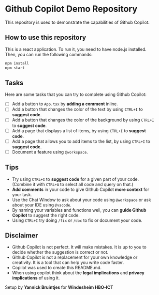 # Github Copilot Demo Repository
This repository is used to demonstrate the capabilities of Github Copilot.

## How to use this repository
This is a react application. To run it, you need to have node.js installed. Then, you can run the following commands:
```bash
npm install
npm start
```

## Tasks
Here are some tasks that you can try to complete using Github Copilot:
- [ ] Add a button to `App.tsx` by **adding a comment** inline.
- [ ] Add a button that changes the color of the text by using `CTRL+I` to **suggest code**.
- [ ] Add a button that changes the color of the background by using `CTRL+I` to **suggest code**.
- [ ] Add a page that displays a list of items, by using `CTRL+I` to **suggest code**.
- [ ] Add a page that allows you to add items to the list, by using `CTRL+I` to **suggest code**.
- [ ] Document a feature using `@workspace`.

## Tips
- Try using `CTRL+I` to **suggest code** for a given part of your code. (Combine it with `CTRL+A` to select all code and query on that.)
- **Add comments** in your code to give Github Copilot **more context** for your task.
- Use the Chat Window to ask about your code using `@workspace` or ask about your IDE using `@vscode`.
- By naming your variables and functions well, you can **guide Github Copilot** to suggest the right code.
- Using `CTRL+I` try doing `/fix` or `/doc` to fix or document your code.

## Disclaimer
- Github Copilot is not perfect. It will make mistakes. It is up to you to decide whether the suggestion is correct or not.
- Github Copilot is not a replacement for your own knowledge or creativity. It is a tool that can help you write code faster.
- Copilot was used to create this README.md.
- When using copilot think about the **legal implications** and **privacy implications** of using it.


Setup by **Yannick Bruintjes** for **Windesheim HBO-ICT**
